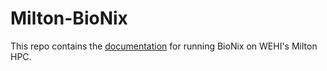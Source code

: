 # Milton-BioNix
This repo contains the [documentation](https://github.com/dansunwz/Milton-BioNix/blob/main/bionix_milton_doc.md) for running BioNix on WEHI's Milton HPC.
